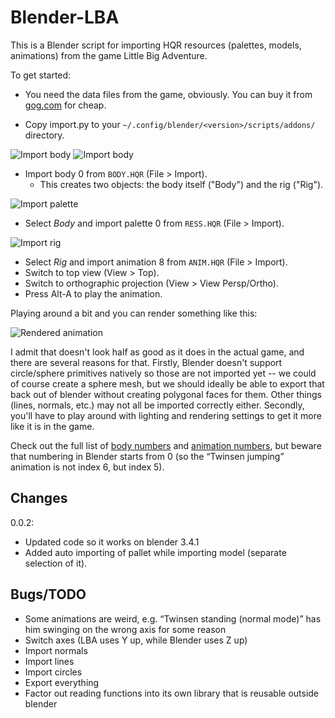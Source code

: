 Blender-LBA
===========

This is a Blender script for importing HQR resources (palettes, models, animations) from the game Little Big Adventure.

To get started:

 - You need the data files from the game, obviously. You can buy it from [gog.com](https://www.gog.com/game/little_big_adventure) for cheap.

 - Copy import.py to your `~/.config/blender/<version>/scripts/addons/` directory.

![Import body](https://github.com/vegard/blender-lba/raw/master/1.png)
![Import body](https://github.com/vegard/blender-lba/raw/master/2.png)

 - Import body 0 from `BODY.HQR` (File > Import).
    - This creates two objects: the body itself ("Body") and the rig ("Rig").

![Import palette](https://github.com/vegard/blender-lba/raw/master/3.png)

 - Select *Body* and import palette 0 from `RESS.HQR` (File > Import).

![Import rig](https://github.com/vegard/blender-lba/raw/master/4.png)

 - Select *Rig* and import animation 8 from `ANIM.HQR` (File > Import).
 - Switch to top view (View > Top).
 - Switch to orthographic projection (View > View Persp/Ortho).
 - Press Alt-A to play the animation.

Playing around a bit and you can render something like this:

![Rendered animation](https://github.com/vegard/blender-lba/raw/master/rendered.gif)

I admit that doesn't look half as good as it does in the actual game, and there are several reasons for that. Firstly, Blender doesn't support circle/sphere primitives natively so those are not imported yet -- we could of course create a sphere mesh, but we should ideally be able to export that back out of blender without creating polygonal faces for them. Other things (lines, normals, etc.) may not all be imported correctly either. Secondly, you'll have to play around with lighting and rendering settings to get it more like it is in the game.

Check out the full list of [body numbers](http://chaosfish.free.fr/lbafileinfo/lba1-body.hqr.htm) and [animation numbers](http://chaosfish.free.fr/lbafileinfo/lba1-anim.hqr.htm), but beware that numbering in Blender starts from 0 (so the “Twinsen jumping” animation is not index 6, but index 5).

Changes 
---------
0.0.2:
 - Updated code so it works on blender 3.4.1
 - Added auto importing of pallet while importing model (separate selection of it).

Bugs/TODO
---------

 - Some animations are weird, e.g. “Twinsen standing (normal mode)” has him swinging on the wrong axis for some reason
 - Switch axes (LBA uses Y up, while Blender uses Z up)
 - Import normals
 - Import lines
 - Import circles
 - Export everything
 - Factor out reading functions into its own library that is reusable outside blender
